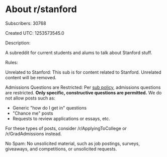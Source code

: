 # About r/stanford

Subscribers: 30768

Created UTC: 1253573545.0

Description:

A subreddit for current students and alums to talk about Stanford stuff.

Rules:

Unrelated to Stanford: This sub is for content related to Stanford. Unrelated content will be removed.

Admissions Questions are Restricted: Per [sub policy](https://www.reddit.com/r/stanford/comments/5gq6rk/hi_rstanford_were_going_to_begin_heavily/), admissions questions are restricted. **Only specific, constructive questions are permitted.** We do not allow posts such as:
* Generic "how do I get in" questions
* "Chance me" posts
* Requests to review applications or essays, etc.

For these types of posts, consider /r/ApplyingToCollege or /r/GradAdmissions instead.

No Spam: No unsolicited material, such as job postings, surveys, giveaways, and competitions, or unsolicited requests.

